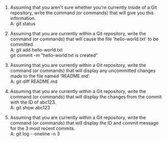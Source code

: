1. Assuming that you aren't sure whether you're currently inside of a Git repository, write the command (or commands) that will give you this information.  
A:  git status

2. Assuming that you are currently within a Git repository, write the command (or commands) that will cause the file 'hello-world.txt' to be committed.  
A: git add hello-world.txt  
git commit -m “hello-world.txt is created”

3. Assuming that you are currently within a Git repository, write the command (or commands) that will display any uncommitted changes made to the file named 'README.md'.  
A: git diff README.md  

4. Assuming that you are currently within a Git repository, write the command (or commands) that will display the changes from the commit with the ID of abc123.  
A: git show abc123

5. Assuming that you are currently within a Git repository, write the command (or commands) that will display the ID and commit message for the 3 most recent commits.  
A: git log --oneline -n 3
